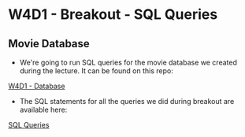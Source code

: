 # W4D1 - Breakout - SQL Queries

## Movie Database

- We're going to run SQL queries for the movie database we created during the lecture. It can be found on this repo:

[W4D1 - Database](https://github.com/DominicTremblay/w4d1-lecture-march4)

- The SQL statements for all the queries we did during breakout are available here:

[SQL Queries](./queries.md)
